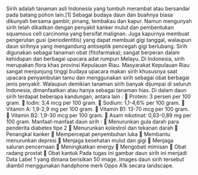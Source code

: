 Sirih adalah tanaman asli Indonesia yang tumbuh merambat atau bersandar pada batang pohon lain.[1] 
Sebagai budaya daun dan buahnya biasa dikunyah bersama gambir, pinang, tembakau dan kapur. Namun 
mengunyah sirih telah dikaitkan dengan penyakit kanker mulut dan pembentukan squamous cell 
carcinoma yang bersifat malignan. Juga kapurnya membuat pengerutan gusi (periodentitis) yang dapat 
membuat gigi tanggal, walaupun daun sirihnya yang mengandung antiseptik pencegah gigi berlubang.
Sirih digunakan sebagai tanaman obat (fitofarmaka); sangat berperan dalam kehidupan dan berbagai 
upacara adat rumpun Melayu.
Di Indonesia, sirih merupakan flora khas provinsi Kepulauan Riau. Masyarakat Kepulauan Riau sangat 
menjunjung tinggi budaya upacara makan sirih khususnya saat upacara penyambutan tamu dan 
menggunakan sirih sebagai obat berbagai jenis penyakit. Walaupun demikian tanaman sirih banyak 
dijumpai di seluruh Indonesia, dimanfaatkan atau hanya sebagai tanaman hias.
Di dalam daun sirih terdapat beberapa kandungan, antara lain :
 Protein: 3 persen per 100 gram.
 Iodin: 3,4 mcg per 100 gram.
 Sodium: 1,1-4,6% per 100 gram.
 Vitamin A: 1,9-2,9 mg per 100 gram.
 Vitamin B1: 13-70 mcg per 100 gram.
 Vitamin B2: 1,9-30 mcg per 100 gram.
 Asam nikotinat: 0,63-0,89 mg per 100 gram.
Manfaat-manfaat daun sirih :
 Menurunkan gula darah para penderita diabetes tipe 2
 Menurunkan kolestrol dan tekanan darah
 Penangkal kanker
 Mempercepat penyembuhan luka
 Membantu menurunkan depresi
 Menjaga kesehatan mulut dan gigi
 Menjaga saluran pencernaan
 Meningkatkan energy
 Mengobati mimisan
 Obat radang prostat
 Obat kantuk
Pada tugas ini gambar daun sirih ini menjadi Data Label 1 yang dimana berisikan 50 image. Images daun 
sirih tersebut diambil menggunakan handphone merk Oppo A1k secara landscape.
